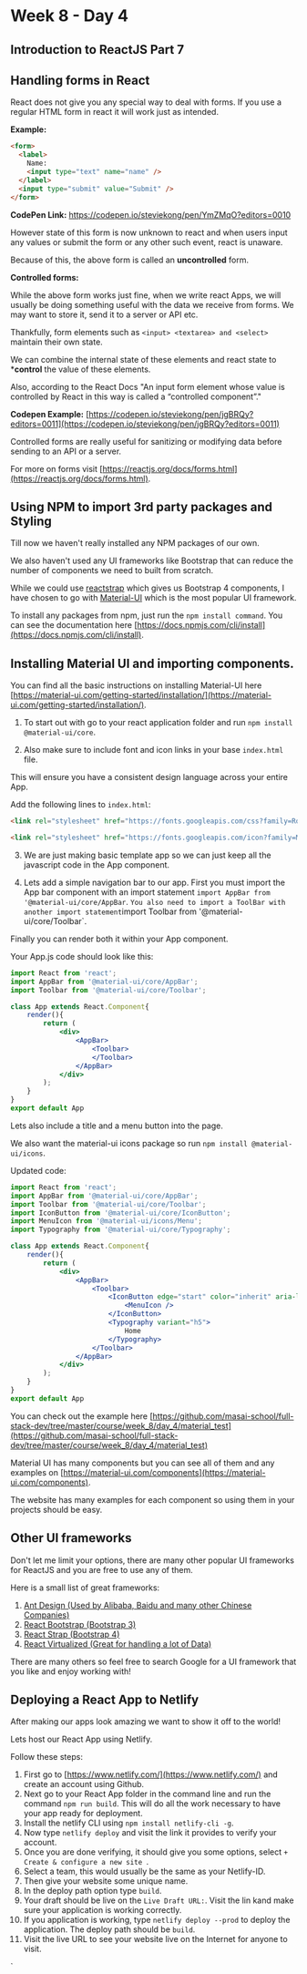 # Week 8 - Day 4

## Introduction to ReactJS Part 7

## Handling forms in React

React does not give you any special way to deal with forms. If you use a regular HTML form in react it will work just as intended. 

**Example:**

```html
<form>
  <label>
    Name:
    <input type="text" name="name" />
  </label>
  <input type="submit" value="Submit" />
</form>
```

**CodePen Link:** https://codepen.io/steviekong/pen/YmZMqO?editors=0010
 
However state of this form is now unknown to react and when users input any values or submit the form or any other such event, react is unaware. 

Because of this, the above form is called an **uncontrolled** form. 

**Controlled forms:**

While the above form works just fine, when we write react Apps, we will usually be doing something useful with the data we receive from forms. We may want to store it, send it to a server or API etc.

Thankfully, form elements such as `<input> <textarea> and <select>` maintain their own state. 

We can combine the internal state of these elements and react state to ***control** the value of these elements. 

Also, according to the React Docs "An input form element whose value is controlled by React in this way is called a “controlled component”."

**Codepen Example:** [https://codepen.io/steviekong/pen/jgBRQy?editors=0011](https://codepen.io/steviekong/pen/jgBRQy?editors=0011)

Controlled forms are really useful for sanitizing or modifying data before sending to an API or a server. 

For more on forms visit [https://reactjs.org/docs/forms.html](https://reactjs.org/docs/forms.html).


## Using NPM to import 3rd party packages and Styling

Till now we haven't really installed any NPM packages of our own. 

We also haven't used any UI frameworks like Bootstrap that can reduce the number of components we need to built from scratch. 

While we could use [reactstrap](https://reactstrap.github.io/) which gives us Bootstrap 4 components, I have chosen to go with [Material-UI](https://material-ui.com/) which is the most popular UI framework. 

To install any packages from npm, just run the `npm install command`. You can see the documentation here [https://docs.npmjs.com/cli/install](https://docs.npmjs.com/cli/install).

## Installing Material UI and importing components. 

You can find all the basic instructions on installing Material-UI here [https://material-ui.com/getting-started/installation/](https://material-ui.com/getting-started/installation/).

1. To start out with go to your react application folder and run `npm install @material-ui/core`.

2. Also make sure to include font and icon links in your base `index.html` file. 

This will ensure you have a consistent design language across your entire App. 

Add the following lines to `index.html`:
```html
<link rel="stylesheet" href="https://fonts.googleapis.com/css?family=Roboto:300,400,500,700&display=swap" />

<link rel="stylesheet" href="https://fonts.googleapis.com/icon?family=Material+Icons" />
```

3. We are just making basic template app so we can just keep all the javascript code in the App component. 

4. Lets add a simple navigation bar to our app. First you must import the App bar component with an import statement `import AppBar from '@material-ui/core/AppBar`.
`
You also need to import a ToolBar with another import statement `import Toolbar from '@material-ui/core/Toolbar`.

Finally you can render both it within your App component. 

Your App.js code should look like this:

```jsx
import React from 'react';
import AppBar from '@material-ui/core/AppBar';
import Toolbar from '@material-ui/core/Toolbar';

class App extends React.Component{
    render(){
        return (
            <div>
                <AppBar>
                    <Toolbar>
                    </Toolbar>
                </AppBar>
            </div>
        );
    }
}
export default App
```
Lets also include a title and a menu button into the page.

We also want the material-ui icons package so run `npm install @material-ui/icons`.

Updated code:

```jsx
import React from 'react';
import AppBar from '@material-ui/core/AppBar';
import Toolbar from '@material-ui/core/Toolbar';
import IconButton from '@material-ui/core/IconButton';
import MenuIcon from '@material-ui/icons/Menu';
import Typography from '@material-ui/core/Typography';

class App extends React.Component{
    render(){
        return (
            <div>
                <AppBar>
                    <Toolbar>
                        <IconButton edge="start" color="inherit" aria-label="menu">
                            <MenuIcon />
                        </IconButton>
                        <Typography variant="h5">
                            Home
                        </Typography>
                    </Toolbar>
                </AppBar>
            </div>
        );
    }
}
export default App
```

You can check out the example here [https://github.com/masai-school/full-stack-dev/tree/master/course/week_8/day_4/material_test](https://github.com/masai-school/full-stack-dev/tree/master/course/week_8/day_4/material_test)

Material UI has many components but you can see all of them and any examples on [https://material-ui.com/components](https://material-ui.com/components).

The website has many examples for each component so using them in your projects should be easy.

## Other UI frameworks

Don't let me limit your options, there are many other popular UI frameworks for ReactJS and you are free to use any of them.

Here is a small list of great frameworks:

1. [Ant Design (Used by Alibaba, Baidu and many other Chinese Companies)](https://ant.design/)
2. [React Bootstrap (Bootstrap 3)](https://react-bootstrap.github.io/)
3. [React Strap (Bootstrap 4)](https://reactstrap.github.io/)
4. [React Virtualized (Great for handling a lot of Data)](https://bvaughn.github.io/react-virtualized/)


There are many others so feel free to search Google for a UI framework that you like and enjoy working with!


## Deploying a React App to Netlify

After making our apps look amazing we want to show it off to the world!

Lets host our React App using Netlify. 

Follow these steps:

1. First go to [https://www.netlify.com/](https://www.netlify.com/) and create an account using Github. 
2. Next go to your React App folder in the command line and run the command `npm run build`. This will do all the work necessary to have your app ready for deployment. 
3. Install the netlify CLI using `npm install netlify-cli -g`.
4. Now type `netlify deploy` and visit the link it provides to verify your account. 
5. Once you are done verifying, it should give you some options, select `+  Create & configure a new site `.
6. Select a team, this would usually be the same as your Netlify-ID.
7. Then give your website some unique name. 
8. In the deploy path option type `build`. 
9. Your draft should be live on the `Live Draft URL:`. Visit the lin kand make sure your application is working correctly.
10. If you application is working, type `netlify deploy --prod` to deploy the application. The deploy path should be `build`.
11. Visit the live URL to see your website live on the Internet for anyone to visit.

`

















